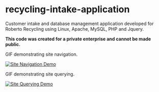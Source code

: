 # recycling-intake-application
Customer intake and database management application developed for Roberto Recycling using Linux, Apache, MySQL, PHP and Jquery.

<strong>This code was created for a private enterprise and cannot be made public.</strong>   

GIF demonstrating site navigation.

<a href="https://media.giphy.com/media/pd53F5gWDPIStzhw6N/giphy.gif"><img src="https://media.giphy.com/media/pd53F5gWDPIStzhw6N/giphy.gif" title="Site Navigation Demo"/></a>


GIF demonstrating site querying. 

<a href="https://media.giphy.com/media/9dcVirxPi20VERUIoF/giphy.gif"><img src="https://media.giphy.com/media/9dcVirxPi20VERUIoF/giphy.gif" title="Site Querying Demo"/></a>

